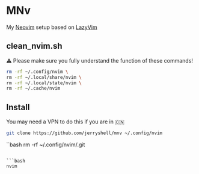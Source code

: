 # MNv

My [Neovim](https://neovim.io) setup based on [LazyVim](https://lazyvim.org)

## clean_nvim.sh

⚠️ Please make sure you fully understand the function of these commands!

```bash
rm -rf ~/.config/nvim \
rm -rf ~/.local/share/nvim \
rm -rf ~/.local/state/nvim \
rm -rf ~/.cache/nvim
```

## Install

You may need a VPN to do this if you are in 🇨🇳

```bash
git clone https://github.com/jerryshell/mnv ~/.config/nvim
```

``bash
rm -rf ~/.config/nvim/.git
```

```bash
nvim
```
